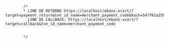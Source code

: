             /*
            * LINK DE RETORNO https://localhost/ebanx-xcart/?target=payment_return&txn_id_name=merchant_payment_code&hash=547f61a258693d74d979eae9ccffb0d00b5b272f9489efa3&merchant_payment_code=36&payment_type_code=boleto
              LINK DE CALLBACK: https://localhost/ebanx-xcart/?target=callback&txn_id_name=merchant_payment_code

                
            */